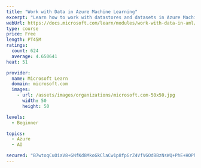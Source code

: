 ```yaml
---
title: "Work with Data in Azure Machine Learning"
excerpt: "Learn how to work with datastores and datasets in Azure Machine Learning."
webUrl: https://docs.microsoft.com/learn/modules/work-with-data-in-aml/
type: course
price: Free
length: PT45M
ratings:
  count: 624
  average: 4.650641
heat: 51

provider:
  name: Microsoft Learn
  domain: microsoft.com
  images:
    - url: /assets/images/organizations/microsoft.com-50x50.jpg
      width: 50
      height: 50

levels:
  - Beginner

topics:
  - Azure
  - AI

secured: "B7wtoqCuOiaV8+GNfKd8MkoGkClaCw1p8fpGrZ4VfVGOdBBzNsWQ+PhE+HOPhWF2laf2iXueWWCXmmUX14lugeOH7x/EbhS9Uaet/kcdV5sNg01uMp3Hf6b0/kLNLm0Vk+ug4tPEA9O2j+V51rSxSNnF1VrclLSkuQw3IotDEMCWC0MJ13nGhHCQlSjriqGXiOgDRhrraOfKt5Tg+NN94jXyEc072+JgQeWRI7VWNssJ3blnr1/nRbuXrV2cSkfFgscrZBgywWgZOzqrJ+TjlKq4iau1syd3EsFBuMumADlMaUYGO86ZhEFgdywu16mVBO9WkHFFaRPtDXeGPxkIfXhmxPZbWTQQPlI2iG0cVzeCCj5vYRIi7EQkw6+1hmEtSJV3n696+LNz8d2+Gpe7Dxw1T4q7UzW3DfH2CnsL6OU=;UHD2wDjR7W1+tqf+eWQvEA=="
---
```



